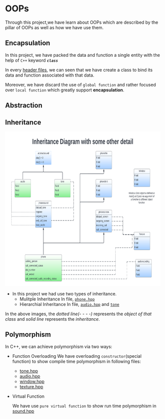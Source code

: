 # OOPs

Through this project,we have learn about OOPs which are described by the pillar of OOPs as well as how we have use them.

## Encapsulation

In this project, we have packed the data and function a single entity with the help of `C++` keyword ***`class`***

In every [header files](../../include/Client/), we can seen that we have create a class to bind its data and function associated with that data.

Moreover, we have discard the use of `global function` and rather focused over `local function` which greatly support **encapsulation**.

## Abstraction

## Inheritance

<p align="center">
   <img src= "./images/Inheritance Diagram.png" height="500" width="800">
</p>

- In this project we had use two types of inheritance.
  - Mulitple Inheritance
    In file, [`phone.hpp`](../../include/Client/phone.hpp#L14)
  - Hierarchial Inheritance
    In file, [`audio.hpp`](../../include/Client/audio.hpp#L9) and [`tone`](../../include/Client/tone.hpp#L27)

In the above images, the _dotted line(- - - -)_ represents the _object of that class_ and _solid line_ represents the _inheritance_.

## Polymorphism

In C++, we can achieve polymorphism via two ways:

- Function Overloading
  We have overloading `constructor`(special function) to show compile time polymorphism in following files:

  - [tone.hpp](../../include/Client/tone.hpp#L36#L38)
  - [audio.hpp](../../include/Client/audio.hpp#L18#L19)
  - [window.hpp](../../include/Client/window.hpp#L48#49)
  - [texture.hpp](../../include/Client/texture.hpp#L34#L44)

- Virtual Function

  We have use `pure virtual function` to show run time polymorphism in [sound.hpp](../../include/Client/sound.hpp#L16#L17)
